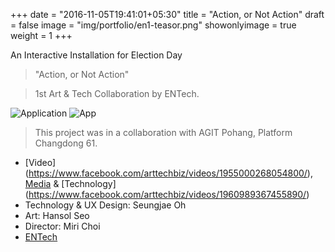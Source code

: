 +++
date = "2016-11-05T19:41:01+05:30"
title = "Action, or Not Action"
draft = false
image = "img/portfolio/en1-teasor.png"
showonlyimage = true
weight = 1
+++

An Interactive Installation for Election Day
<!--more-->

> "Action, or Not Action"

> 1st Art & Tech Collaboration by ENTech.
 
![Application][1]
![App][2]

> This project was in a collaboration with AGIT Pohang, Platform Changdong 61.

* [Video] (https://www.facebook.com/arttechbiz/videos/1955000268054800/), [Media](http://techm.kr/bbs/board.php?bo_table=article&wr_id=3903) & [Technology] (https://www.facebook.com/arttechbiz/videos/1960989367455890/)
* Technology & UX Design: Seungjae Oh
* Art: Hansol Seo
* Director: Miri Choi
* [ENTech](https://www.facebook.com/arttechbiz)


[1]: /img/portfolio/en1-app1.png
[2]: /img/portfolio/en1-app2.png